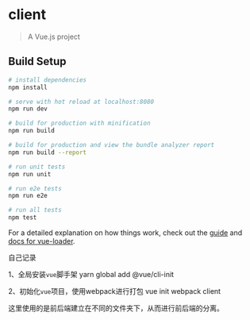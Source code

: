 # client

> A Vue.js project

## Build Setup

``` bash
# install dependencies
npm install

# serve with hot reload at localhost:8080
npm run dev

# build for production with minification
npm run build

# build for production and view the bundle analyzer report
npm run build --report

# run unit tests
npm run unit

# run e2e tests
npm run e2e

# run all tests
npm test
```

For a detailed explanation on how things work, check out the [guide](http://vuejs-templates.github.io/webpack/) and [docs for vue-loader](http://vuejs.github.io/vue-loader).



自己记录

1、全局安装`vue`脚手架 
yarn global add @vue/cli-init

2、初始化`vue`项目，使用webpack进行打包
vue init webpack client

这里使用的是前后端建立在不同的文件夹下，从而进行前后端的分离。
